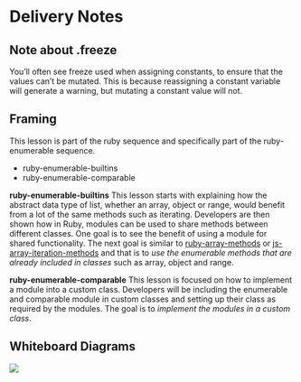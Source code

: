 # Delivery Notes

## Note about .freeze

You’ll often see freeze used when assigning constants, to ensure that the values can’t be mutated. This is because reassigning a constant variable will generate a warning, but mutating a constant value will not.

## Framing

This lesson is part of the ruby sequence and specifically part of the ruby-enumerable sequence.

- ruby-enumerable-builtins
- ruby-enumerable-comparable

**ruby-enumerable-builtins**
This lesson starts with explaining how the abstract data type of list, whether an array, object or range, would benefit from a lot of the same methods such as iterating.  Developers are then shown how in Ruby, modules can be used to share methods between different classes.  One goal is to see the benefit of using a module for shared functionality.  The next goal is similar to [ruby-array-methods](https://git.generalassemb.ly/ga-wdi-boston/ruby-array-methods) or [js-array-iteration-methods](https://git.generalassemb.ly/ga-wdi-boston/js-array-iteration-methods) and that is to *use the enumerable methods that are already included in classes* such as array, object and range.

**ruby-enumerable-comparable**
This lesson is focused on how to implement a module into a custom class.  Developers will be including the enumerable and comparable module in custom classes and setting up their class as required by the modules.  The goal is to *implement the modules in a custom class*.


## Whiteboard Diagrams

![](https://cloud.githubusercontent.com/assets/5384023/22555791/f21e7ade-e932-11e6-8777-750f90377666.jpg)
